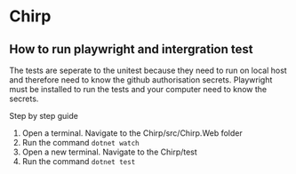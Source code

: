 # Chirp

## How to run playwright and intergration test
The tests are seperate to the unitest because they need to run on local host 
and therefore need to know the github authorisation secrets.
Playwright must be installed to run the tests and your computer need to know the secrets.

Step by step guide 
  1. Open a terminal. Navigate to the Chirp/src/Chirp.Web folder
  2. Run the command ```dotnet watch```
  3. Open a new terminal. Navigate to the Chirp/test
  4. Run the command ```dotnet test```
